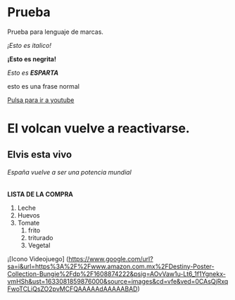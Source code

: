 # Prueba
Prueba para lenguaje de marcas.

*¡Esto es italico!*

**¡Esto es negrita!**

_Esto es **ESPARTA**_

esto es una frase normal

[Pulsa para ir a youtube](https://www.youtube.com/watch?v=dQw4w9WgXcQ)

# El volcan vuelve a reactivarse.

## Elvis esta vivo

###### España vuelve a ser una potencia mundial

**LISTA DE LA COMPRA**

1. Leche
1. Huevos
1. Tomate
   1. frito 
   1. triturado
   1. Vegetal

¡[Icono Videojuego] (https://www.google.com/url?sa=i&url=https%3A%2F%2Fwww.amazon.com.mx%2FDestiny-Poster-Collection-Bungie%2Fdp%2F1608874222&psig=AOvVaw1u-Lt6_1f1Ygnekx-vmHSh&ust=1633081859876000&source=images&cd=vfe&ved=0CAsQjRxqFwoTCLiQsZO2pvMCFQAAAAAdAAAAABAD)
